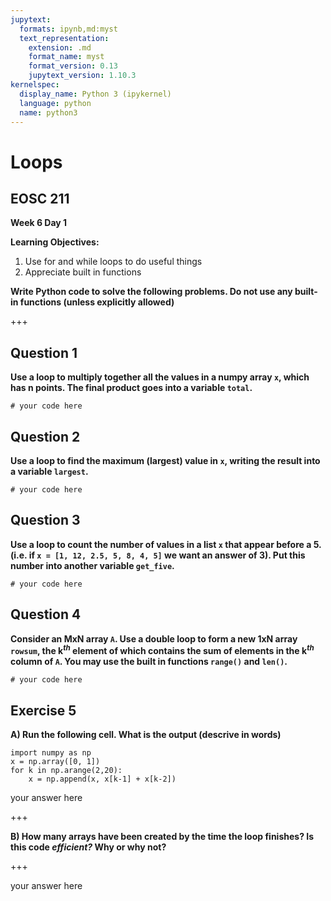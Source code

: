 ```yaml
---
jupytext:
  formats: ipynb,md:myst
  text_representation:
    extension: .md
    format_name: myst
    format_version: 0.13
    jupytext_version: 1.10.3
kernelspec:
  display_name: Python 3 (ipykernel)
  language: python
  name: python3
---
```


# Loops

## EOSC 211

**Week 6 Day 1**

**Learning Objectives:**  
1. Use for and while loops to do useful things
2. Appreciate built in functions

**Write Python code to solve the following problems.  Do not use any built-in functions (unless explicitly allowed)**

+++

## Question 1

**Use a loop to multiply together all the values in a numpy array `x`, which has n points. The final product goes into a variable `total`.**

```{code-cell} ipython3
# your code here
```



## Question 2

**Use a loop to find the maximum (largest) value in `x`, writing the result into a variable `largest`.**

```{code-cell} ipython3
# your code here
```



## Question 3

**Use a loop to count the number of values in a list `x` that appear before a 5. (i.e. if `x = [1, 12, 2.5, 5, 8, 4, 5]` we want  an answer of 3). Put this number into another variable `get_five`.**

```{code-cell} ipython3
# your code here
```


## Question 4

**Consider an MxN array `A`.  Use a double loop to form a new 1xN array `rowsum`, the k$^{th}$ element of which contains the sum of elements in the k$^{th}$ column of `A`. You may use the built in functions `range()` and `len()`.**

```{code-cell} ipython3
# your code here
```



## Exercise 5

**A) Run the following cell. What is the output (descrive in words)**

```{code-cell} ipython3
import numpy as np
x = np.array([0, 1])
for k in np.arange(2,20):
    x = np.append(x, x[k-1] + x[k-2])
```

your answer here

+++

**B) How many arrays have been created by the time the loop finishes? Is this code *efficient?* Why or why not?**

+++


your answer here

